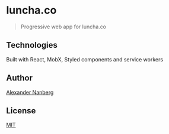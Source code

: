 # luncha.co

> Progressive web app for luncha.co

## Technologies

Built with React, MobX, Styled components and service workers

## Author

[Alexander Nanberg](https://alexandernanberg.com)

## License

[MIT](license)
